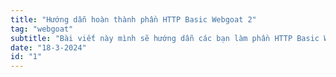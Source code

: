 ```yaml
---
title: "Hướng dẫn hoàn thành phần HTTP Basic Webgoat 2"
tag: "webgoat"
subtitle: "Bài viết này mình sẽ hướng dẫn các bạn làm phần HTTP Basic Webgoat"
date: "18-3-2024"
id: "1"
---
```

